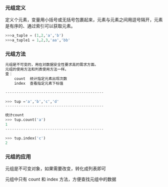 ### 元组定义

定义个元素，变量用小括号或无括号包裹起来，元素与元素之间用逗号隔开，元素是有序的、通过索引可以获取元素。

```py
>>>a_tuple = (1,2,'a','b') 
>>>a_tuple1 = 1,2,3,'aa','bb'
```

### 元组方法

```py
元组是不可变的，用在对数据安全性要求高的需求方面。
元组的使用方法和列表使用方法一样。
查：
    count  统计指定元素出现次数
    index  查看指定元素下标值

--------------------------------------------

>>> tup ='a','b','c','d'
--------------------------------------------

统计count
>>> tup.count('a')
1
--------------------------------------------

>>> tup.index('c')
2
```

### 元组的应用

元组是不可变对象，如果需要改变，转化成列表即可

元组中只有 count 和 index 方法，方便查找元组中的数据

